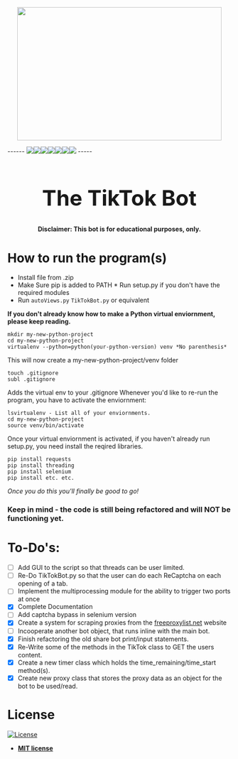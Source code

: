 <p align="center">
  <img width="460" height="300" src="https://tricolortimes.com/wp-content/uploads/2020/02/Reviews_Larsen-Whitnie_TikTok.svg">
  
 ------ ![](https://img.shields.io/badge/license-MIT-green)![](https://img.shields.io/badge/python%40master-v3.7-blue)![](https://img.shields.io/badge/version-v2-blue)![](https://img.shields.io/badge/docs-94%25-green)![](https://img.shields.io/badge/dependencies-up%20to%20date-brightgreen)![](https://img.shields.io/github/languages/top/Nyumat/TheTikTokBot)![](https://img.shields.io/github/last-commit/Nyumat/TheTikTokBot) -----

<h1 align="center" style="font-size: 3rem;">The TikTok Bot</h1>

<b><p align="center">Disclaimer: This bot is for educational purposes, only.</p></b>

# How to run the program(s)

* Install file from .zip
* Make Sure pip is added to PATH
* Run setup.py if you don't have the required modules
* Run `autoViews.py` `TikTokBot.py` or equivalent

<b>If you don't already know how to make a Python virtual enviornment, please keep reading.</b>
```
mkdir my-new-python-project
cd my-new-python-project
virtualenv --python=python(your-python-version) venv *No parenthesis*
```
This will now create a my-new-python-project/venv folder
```
touch .gitignore
subl .gitignore
```
Adds the virtual env to your .gitignore
Whenever you'd like to re-run the program, you have to activate the enviornment:
```
lsvirtualenv - List all of your enviornments.
cd my-new-python-project
source venv/bin/activate
```
Once your virtual enviornment is activated, if you haven't already run setup.py, you need install the reqired libraries.
```
pip install requests
pip install threading
pip install selenium
pip install etc. etc.
```
*Once you do this you'll finally be good to go!*

### Keep in mind - the code is still being refactored and will NOT be functioning yet.

# To-Do's:

- [ ] Add GUI to the script so that threads can be user limited.
- [ ] Re-Do TikTokBot.py so that the user can do each ReCaptcha on each opening of a tab.
- [ ] Implement the multiprocessing module for the ability to trigger two ports at once
- [x] Complete Documentation
- [ ] Add captcha bypass in selenium version
- [x] Create a system for scraping proxies from the [freeproxylist.net](freeproxylist.net) website
- [ ] Incooperate another bot object, that runs inline with the main bot.
- [x] Finish refactoring the old share bot print/input statements. 
- [x] Re-Write some of the methods in the TikTok class to GET the users content.
- [x] Create a new  timer  class which holds the time_remaining/time_start method(s).
- [x] Create new proxy class that stores the proxy data as an object for the bot to be used/read.

# License

[![License](http://img.shields.io/:license-mit-blue.svg?style=flat-square)](http://badges.mit-license.org)

- **[MIT license](http://opensource.org/licenses/mit-license.php)**
